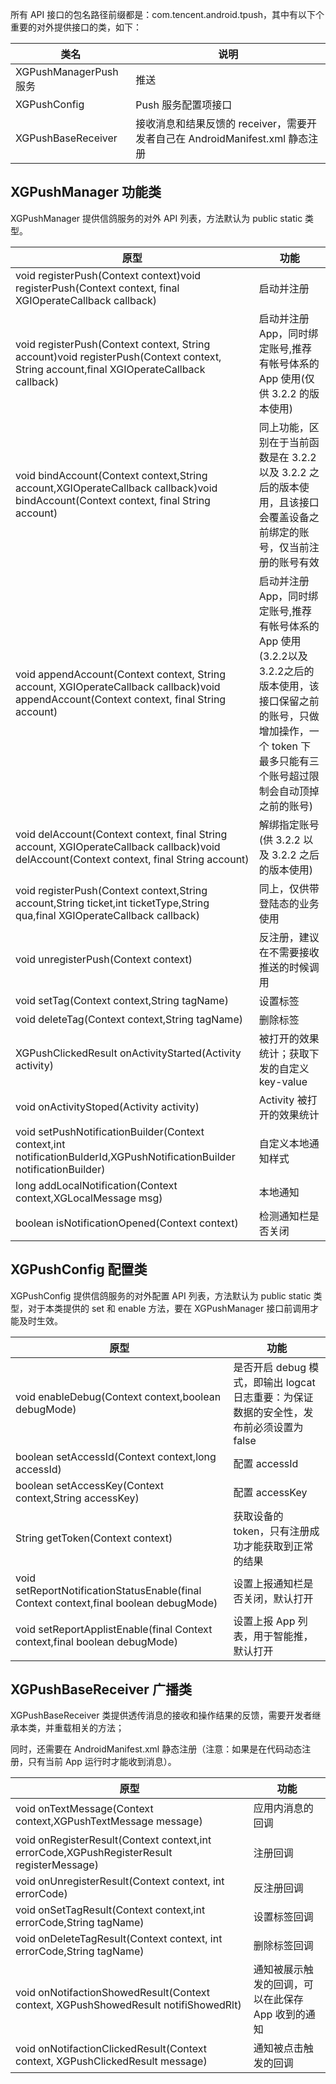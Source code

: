 所有 API 接口的包名路径前缀都是：com.tencent.android.tpush，其中有以下个重要的对外提供接口的类，如下：

|类名| 说明| 
|--|--|
|XGPushManagerPush 服务|	推送|
|XGPushConfig|	Push 服务配置项接口|
|XGPushBaseReceiver	|接收消息和结果反馈的 receiver，需要开发者自己在 AndroidManifest.xml 静态注册|

##  XGPushManager 功能类

XGPushManager 提供信鸽服务的对外 API 列表，方法默认为 public static 类型。

|原型	|功能|
|-|-|
|void registerPush(Context context)void registerPush(Context context, final XGIOperateCallback callback)	|启动并注册|
|void registerPush(Context context, String account)void registerPush(Context context, String account,final XGIOperateCallback callback)|	启动并注册 App，同时绑定账号,推荐有帐号体系的 App 使用(仅供 3.2.2 的版本使用)|
|void bindAccount(Context context,String account,XGIOperateCallback callback)void bindAccount(Context context, final String account)|	同上功能，区别在于当前函数是在 3.2.2 以及 3.2.2 之后的版本使用，且该接口会覆盖设备之前绑定的账号，仅当前注册的账号有效|
|void appendAccount(Context context, String account, XGIOperateCallback callback)void appendAccount(Context context, final String account)|	启动并注册 App，同时绑定账号,推荐有帐号体系的 App 使用(3.2.2以及3.2.2之后的版本使用，该接口保留之前的账号，只做增加操作，一个 token 下最多只能有三个账号超过限制会自动顶掉之前的账号)|
|void delAccount(Context context, final String account, XGIOperateCallback callback)void delAccount(Context context, final String account)|	解绑指定账号(供 3.2.2 以及 3.2.2 之后的版本使用)| 		  
|void registerPush(Context context,String account,String ticket,int ticketType,String qua,final XGIOperateCallback callback)|	同上，仅供带登陆态的业务使用|	
|void unregisterPush(Context context)|	反注册，建议在不需要接收推送的时候调用|
|void setTag(Context context,String tagName)|	设置标签|
|void deleteTag(Context context,String tagName)|	删除标签|
|XGPushClickedResult onActivityStarted(Activity activity)	|被打开的效果统计；获取下发的自定义 key-value|
|void onActivityStoped(Activity activity)	|Activity 被打开的效果统计|
|void setPushNotificationBuilder(Context context,int notificationBulderId,XGPushNotificationBuilder notificationBuilder)	|自定义本地通知样式|
|long addLocalNotification(Context context,XGLocalMessage msg)|	本地通知|
|boolean isNotificationOpened(Context context)	|检测通知栏是否关闭|

## XGPushConfig 配置类

XGPushConfig 提供信鸽服务的对外配置 API 列表，方法默认为 public static 类型，对于本类提供的 set 和 enable 方法，要在 XGPushManager 接口前调用才能及时生效。

|原型|	功能|
|-|-|
|void enableDebug(Context context,boolean debugMode)|	是否开启 debug 模式，即输出 logcat 日志重要：为保证数据的安全性，发布前必须设置为 false|
|boolean setAccessId(Context context,long accessId)	|配置 accessId|
|boolean setAccessKey(Context context,String accessKey)	|配置 accessKey|
|String getToken(Context context)	|获取设备的 token，只有注册成功才能获取到正常的结果|
|void setReportNotificationStatusEnable(final Context context,final boolean debugMode)|	设置上报通知栏是否关闭，默认打开|
|void setReportApplistEnable(final Context context,final boolean debugMode)|	设置上报 App 列表，用于智能推， 默认打开|
## XGPushBaseReceiver 广播类

XGPushBaseReceiver 类提供透传消息的接收和操作结果的反馈，需要开发者继承本类，并重载相关的方法；

同时，还需要在 AndroidManifest.xml 静态注册（注意：如果是在代码动态注册，只有当前 App 运行时才能收到消息）。

|原型	|功能|
|-|-|
|void onTextMessage(Context context,XGPushTextMessage message)	|应用内消息的回调|
|void onRegisterResult(Context context,int errorCode,XGPushRegisterResult registerMessage)|	注册回调|
|void onUnregisterResult(Context context, int errorCode)|	反注册回调|
|void onSetTagResult(Context context,int errorCode,String tagName)	|设置标签回调|
|void onDeleteTagResult(Context context, int errorCode,String tagName)	|删除标签回调|
|void onNotifactionShowedResult(Context context, XGPushShowedResult notifiShowedRlt)	|通知被展示触发的回调，可以在此保存 App 收到的通知|
|void onNotifactionClickedResult(Context context, XGPushClickedResult message)	|通知被点击触发的回调|

